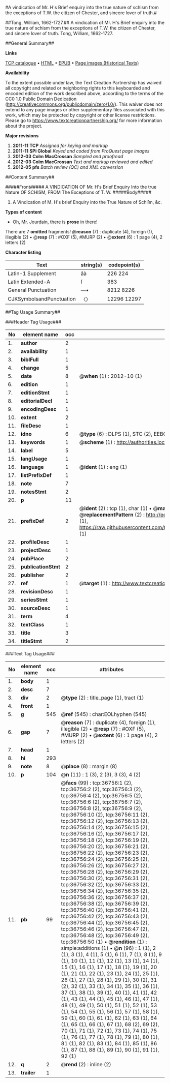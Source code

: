 #A vindication of Mr. H's Brief enquiry into the true nature of schism from the exceptions of T.W. the citizen of Chester, and sincere lover of truth.#

##Tong, William, 1662-1727.##
A vindication of Mr. H's Brief enquiry into the true nature of schism from the exceptions of T.W. the citizen of Chester, and sincere lover of truth.
Tong, William, 1662-1727.

##General Summary##

**Links**

[TCP catalogue](http://www.ota.ox.ac.uk/tcp/)  • 
[HTML](http://tei.it.ox.ac.uk/tcp/Texts-HTML/free/A62/A62920.html)  • 
[EPUB](http://tei.it.ox.ac.uk/tcp/Texts-EPUB/free/A62/A62920.epub) • 
[Page images (Historical Texts)](https://historicaltexts.jisc.ac.uk/eebo-99832284e)

**Availability**

To the extent possible under law, the Text Creation Partnership has waived all copyright and related or neighboring rights to this keyboarded and encoded edition of the work described above, according to the terms of the CC0 1.0 Public Domain Dedication (http://creativecommons.org/publicdomain/zero/1.0/). This waiver does not extend to any page images or other supplementary files associated with this work, which may be protected by copyright or other license restrictions. Please go to https://www.textcreationpartnership.org/ for more information about the project.

**Major revisions**

1. __2011-11__ __TCP__ *Assigned for keying and markup*
1. __2011-11__ __SPi Global__ *Keyed and coded from ProQuest page images*
1. __2012-03__ __Colm MacCrossan__ *Sampled and proofread*
1. __2012-03__ __Colm MacCrossan__ *Text and markup reviewed and edited*
1. __2012-05__ __pfs__ *Batch review (QC) and XML conversion*

##Content Summary##

#####Front#####
A VINDICATION OF Mr. H's Brief Enquiry Into the true Nature OF SCHISM, FROM The Exceptions of T. W. 
#####Body#####

1. A Vindication of M. H's brief Enquiry into the True Nature of Schiſm, &c.

**Types of content**

  * Oh, Mr. Jourdain, there is **prose** in there!

There are 7 **omitted** fragments! 
 @__reason__ (7) : duplicate (4), foreign (1), illegible (2)  •  @__resp__ (7) : #OXF (5), #MURP (2)  •  @__extent__ (6) : 1 page (4), 2 letters (2)

**Character listing**


|Text|string(s)|codepoint(s)|
|---|---|---|
|Latin-1 Supplement|âà|226 224|
|Latin Extended-A|ſ|383|
|General Punctuation|—•|8212 8226|
|CJKSymbolsandPunctuation|〈〉|12296 12297|

##Tag Usage Summary##

###Header Tag Usage###

|No|element name|occ|attributes|
|---|---|---|---|
|1.|__author__|2||
|2.|__availability__|1||
|3.|__biblFull__|1||
|4.|__change__|5||
|5.|__date__|8| @__when__ (1) : 2012-10 (1)|
|6.|__edition__|1||
|7.|__editionStmt__|1||
|8.|__editorialDecl__|1||
|9.|__encodingDesc__|1||
|10.|__extent__|2||
|11.|__fileDesc__|1||
|12.|__idno__|6| @__type__ (6) : DLPS (1), STC (2), EEBO-CITATION (1), PROQUEST (1), VID (1)|
|13.|__keywords__|1| @__scheme__ (1) : http://authorities.loc.gov/ (1)|
|14.|__label__|5||
|15.|__langUsage__|1||
|16.|__language__|1| @__ident__ (1) : eng (1)|
|17.|__listPrefixDef__|1||
|18.|__note__|7||
|19.|__notesStmt__|2||
|20.|__p__|11||
|21.|__prefixDef__|2| @__ident__ (2) : tcp (1), char (1)  •  @__matchPattern__ (2) : ([0-9\-]+):([0-9IVX]+) (1), (.+) (1)  •  @__replacementPattern__ (2) : http://eebo.chadwyck.com/downloadtiff?vid=$1&page=$2 (1), https://raw.githubusercontent.com/textcreationpartnership/Texts/master/tcpchars.xml#$1 (1)|
|22.|__profileDesc__|1||
|23.|__projectDesc__|1||
|24.|__pubPlace__|2||
|25.|__publicationStmt__|2||
|26.|__publisher__|2||
|27.|__ref__|1| @__target__ (1) : http://www.textcreationpartnership.org/docs/. (1)|
|28.|__revisionDesc__|1||
|29.|__seriesStmt__|1||
|30.|__sourceDesc__|1||
|31.|__term__|4||
|32.|__textClass__|1||
|33.|__title__|3||
|34.|__titleStmt__|2||


###Text Tag Usage###

|No|element name|occ|attributes|
|---|---|---|---|
|1.|__body__|1||
|2.|__desc__|7||
|3.|__div__|2| @__type__ (2) : title_page (1), tract (1)|
|4.|__front__|1||
|5.|__g__|545| @__ref__ (545) : char:EOLhyphen (545)|
|6.|__gap__|7| @__reason__ (7) : duplicate (4), foreign (1), illegible (2)  •  @__resp__ (7) : #OXF (5), #MURP (2)  •  @__extent__ (6) : 1 page (4), 2 letters (2)|
|7.|__head__|1||
|8.|__hi__|293||
|9.|__note__|8| @__place__ (8) : margin (8)|
|10.|__p__|104| @__n__ (11) : 1 (3), 2 (3), 3 (3), 4 (2)|
|11.|__pb__|99| @__facs__ (99) : tcp:36756:1 (2), tcp:36756:2 (2), tcp:36756:3 (2), tcp:36756:4 (2), tcp:36756:5 (2), tcp:36756:6 (2), tcp:36756:7 (2), tcp:36756:8 (2), tcp:36756:9 (2), tcp:36756:10 (2), tcp:36756:11 (2), tcp:36756:12 (2), tcp:36756:13 (2), tcp:36756:14 (2), tcp:36756:15 (2), tcp:36756:16 (2), tcp:36756:17 (2), tcp:36756:18 (2), tcp:36756:19 (2), tcp:36756:20 (2), tcp:36756:21 (2), tcp:36756:22 (2), tcp:36756:23 (2), tcp:36756:24 (2), tcp:36756:25 (2), tcp:36756:26 (2), tcp:36756:27 (2), tcp:36756:28 (2), tcp:36756:29 (2), tcp:36756:30 (2), tcp:36756:31 (2), tcp:36756:32 (2), tcp:36756:33 (2), tcp:36756:34 (2), tcp:36756:35 (2), tcp:36756:36 (2), tcp:36756:37 (2), tcp:36756:38 (2), tcp:36756:39 (2), tcp:36756:40 (2), tcp:36756:41 (2), tcp:36756:42 (2), tcp:36756:43 (2), tcp:36756:44 (2), tcp:36756:45 (2), tcp:36756:46 (2), tcp:36756:47 (2), tcp:36756:48 (2), tcp:36756:49 (2), tcp:36756:50 (1)  •  @__rendition__ (1) : simple:additions (1)  •  @__n__ (96) : 1 (1), 2 (1), 3 (1), 4 (1), 5 (1), 6 (1), 7 (1), 8 (1), 9 (1), 10 (1), 11 (1), 12 (1), 13 (1), 14 (1), 15 (1), 16 (1), 17 (1), 18 (1), 19 (1), 20 (1), 21 (1), 22 (1), 23 (1), 24 (1), 25 (1), 26 (1), 27 (1), 28 (1), 29 (1), 30 (2), 31 (2), 32 (1), 33 (1), 34 (1), 35 (1), 36 (1), 37 (1), 38 (1), 39 (1), 40 (1), 41 (1), 42 (1), 43 (1), 44 (1), 45 (1), 46 (1), 47 (1), 48 (1), 49 (1), 50 (1), 51 (1), 52 (1), 53 (1), 54 (1), 55 (1), 56 (1), 57 (1), 58 (1), 59 (1), 60 (1), 61 (1), 62 (1), 63 (1), 64 (1), 65 (1), 66 (1), 67 (1), 68 (2), 69 (2), 70 (1), 71 (1), 72 (1), 73 (1), 74 (1), 75 (1), 76 (1), 77 (1), 78 (1), 79 (1), 80 (1), 81 (1), 82 (1), 83 (1), 84 (1), 85 (1), 86 (1), 87 (1), 88 (1), 89 (1), 90 (1), 91 (1), 92 (1)|
|12.|__q__|2| @__rend__ (2) : inline (2)|
|13.|__trailer__|1||
